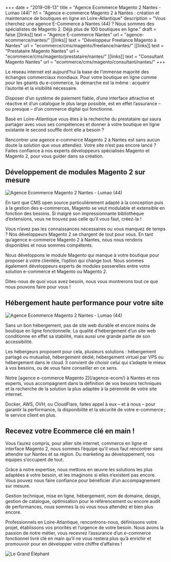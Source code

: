 +++
date = "2019-08-13"
title = "Agence Ecommerce Magento 2 Nantes  - Lumao (44)"
h1 = "Agence e-commerce Magento 2 à Nantes : création et maintenance de boutiques en ligne en Loire-Atlantique"
description = "Vous cherchez une agence E-Commerce à Nantes (44) ? Nous sommes des spécialistes de Magento 2. Déjà plus de 100 boutiques en ligne."
draft = false
[[links]]
    text = "Agence E-commerce Nantes"
    url = "agence-ecommerce/nantes/"
[[links]]
    text = "Développeur Freelance Magento à Nantes"
    url = "ecommerce/cms/magento/freelance/nantes/"
[[links]]
    text = "Prestataire Magento Nantes"
    url = "ecommerce/cms/magento/prestataire/nantes/"
[[links]]
    text = "Consultant Magento Nantes"
    url = "ecommerce/cms/magento/consultant/nantes/"
+++

<p>Le réseau internet est aujourd’hui la base de l'immense majorité des échanges commerciaux mondiaux. Pour votre boutique en ligne comme pour les géants du e-commerce, la démarche est la même : acquérir l’autorité et la visibilité nécessaire.</p>
<p>Disposer d’un système de paiement fiable, d’une interface attractive et réactive et d’un catalogue le plus large possible, est en effet l’assurance – ou presque – d’un commerce digital qui fonctionne.</p>
<p>Basé en Loire-Atlantique vous êtes à la recherche du prestataire qui saura partager avec vous ses compétences et donner à votre boutique en ligne existante le second souffle dont elle a besoin ?</p>
<p>Rencontrer une agence e-commerce Magento 2 à Nantes est sans aucun doute la solution que vous attendiez. Votre site n’est pas encore lancé ? Faites confiance à nos experts développeurs spécialisés Magento et Magento 2, pour vous guider dans sa création.</p>
<h2>Développement de modules Magento 2 sur mesure</h2>

<img class="animate zoomIn margin-auto" src="/images/ville/paint/nantes/1.jpg" alt="Agence Ecommerce Magento 2 Nantes  - Lumao (44)" />

<p>En tant que CMS open source particulièrement adapté à la conception puis à la gestion des e-commerces, Magento se veut modulable et extensible en fonction des besoins. Si malgré son impressionnante bibliothèque d’extensions, vous ne trouvez pas celle qu’il vous faut, créez-la !</p>
<p>Vous n’avez pas les connaissances nécessaires ou vous manquez de temps ? Nos développeurs Magento 2 se chargent de tout pour vous. En tant qu’agence e-commerce Magento 2 à Nantes, nous nous rendons disponibles et nous sommes compétents.</p>
<p>Nous développons le module Magento qui manque à votre boutique pour proposer à votre clientèle, l’option qui change tout. Nous sommes également développeurs experts de modules passerelles entre votre solution e-commerce et Magento ou Magento 2.</p>
<p>Dites-nous de quoi vous avez besoin, nous vous montrerons tout ce que nous pouvons faire pour vous !</p>
<h2>Hébergement haute performance pour votre site</h2>

<img class="animate zoomIn margin-auto" src="/images/ville/paint/nantes/2.jpg" alt="Agence Ecommerce Magento 2 Nantes  - Lumao (44)" />

<p>Sans un bon hébergement, pas de site web durable et encore moins de boutique en ligne fonctionnelle. La qualité d’hébergement d’un site web conditionne en effet sa stabilité, mais aussi une grande partie de son accessibilité.</p>
<p>Les hébergeurs proposent pour cela, plusieurs solutions : hébergement partagé ou mutualisé, hébergement dédié, hébergement virtuel par VPS ou hébergement dans le cloud. Il convient de choisir celui qui s’adapte le mieux à vos besoins, ou de vous faire conseiller en ce sens.</p>
<p>Notre [agence e-commerce Magento 2](/agence-ecom/) à Nantes et nos experts, vous accompagnent dans la définition de vos besoins techniques et la recherche de la solution la plus adaptée à la pérennité de votre site internet.</p>
<p>Docker, AWS, OVH, ou CloudFlare, faites appel à eux – et à nous – pour garantir la performance, la disponibilité et la sécurité de votre e-commerce ; le service client en plus.</p>
<h2>Recevez votre Ecommerce clé en main !</h2>
<p>Vous l’aurez compris, pour allier site internet, commerce en ligne et interface Magento 2, nous sommes l’équipe qu’il vous faut rencontrer sans attendre sur Nantes et sa région. Du marketing au développement, nos équipes s’occupent de tout.</p>
<p>Grâce à notre expertise, nous mettons en œuvre les solutions les plus adaptées à votre besoin, et les imaginons si elles n’existent pas encore. Vous pouvez nous faire confiance pour bénéficier d’un accompagnement sur mesure.</p>
<p>Gestion technique, mise en ligne, hébergement, nom de domaine, design, gestion de catalogue, optimisation pour le référencement ou encore audit de performances, nous sommes là où vous nous attendez et bien plus encore.</p>
<p>Professionnels en Loire-Atlantique, rencontrons-nous, définissons votre projet, établissons vos priorités et l’urgence de votre besoin. Nous avons la passion de notre métier, vous recevrez l’assurance d’un e-commerce fonctionnel livré clé en main qu’il ne vous restera plus qu’à enrichir et promouvoir pour en développer votre chiffre d’affaires !</p> 

<img class="animate zoomIn margin-auto" src="/images/ville/grand-elephant.jpg" alt="Le Grand Éléphant " />
